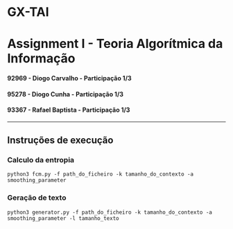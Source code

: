 # GX-TAI

# Assignment I - Teoria Algorítmica da Informação

#### 92969 - Diogo Carvalho - Participação 1/3 
#### 95278 - Diogo Cunha - Participação 1/3 
#### 93367 - Rafael Baptista - Participação 1/3 

----
## Instruções de execução

### Calculo da entropia

```
python3 fcm.py -f path_do_ficheiro -k tamanho_do_contexto -a smoothing_parameter
```

### Geração de texto

```
python3 generator.py -f path_do_ficheiro -k tamanho_do_contexto -a smoothing_parameter -l tamanho_texto
```